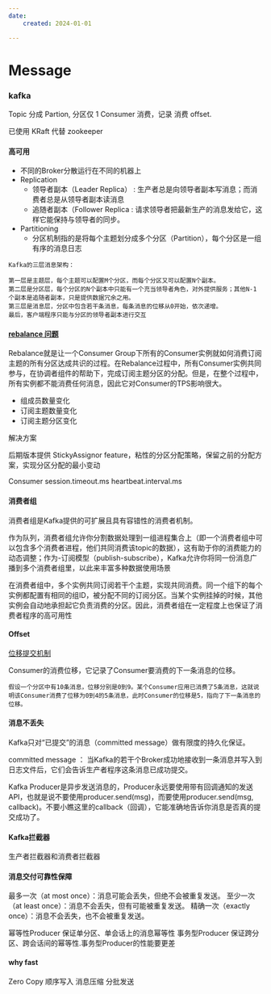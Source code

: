 ```yaml
---
date: 
    created: 2024-01-01

---
```


# Message


### kafka

Topic 分成 Partion, 分区仅 1 Consumer 消费，记录 消费 offset. 

已使用 KRaft 代替 zookeeper

#### 高可用

- 不同的Broker分散运行在不同的机器上
- Replication
  - 领导者副本（Leader Replica） : 生产者总是向领导者副本写消息；而消费者总是从领导者副本读消息
  - 追随者副本（Follower Replica : 请求领导者把最新生产的消息发给它，这样它能保持与领导者的同步。
- Partitioning
  - 分区机制指的是将每个主题划分成多个分区（Partition），每个分区是一组有序的消息日志

```
Kafka的三层消息架构：

第一层是主题层，每个主题可以配置M个分区，而每个分区又可以配置N个副本。
第二层是分区层，每个分区的N个副本中只能有一个充当领导者角色，对外提供服务；其他N-1个副本是追随者副本，只是提供数据冗余之用。
第三层是消息层，分区中包含若干条消息，每条消息的位移从0开始，依次递增。
最后，客户端程序只能与分区的领导者副本进行交互

```




#### [rebalance 问题](https://learn.lianglianglee.com/%e4%b8%93%e6%a0%8f/Kafka%e6%a0%b8%e5%bf%83%e6%8a%80%e6%9c%af%e4%b8%8e%e5%ae%9e%e6%88%98/17%20%e6%b6%88%e8%b4%b9%e8%80%85%e7%bb%84%e9%87%8d%e5%b9%b3%e8%a1%a1%e8%83%bd%e9%81%bf%e5%85%8d%e5%90%97%ef%bc%9f.md)

Rebalance就是让一个Consumer Group下所有的Consumer实例就如何消费订阅主题的所有分区达成共识的过程。在Rebalance过程中，所有Consumer实例共同参与，在协调者组件的帮助下，完成订阅主题分区的分配。但是，在整个过程中，所有实例都不能消费任何消息，因此它对Consumer的TPS影响很大。

- 组成员数量变化
- 订阅主题数量变化
- 订阅主题分区变化

解决方案

后期版本提供 StickyAssignor feature，粘性的分区分配策略，保留之前的分配方案，实现分区分配的最小变动

Consumer 
    session.timeout.ms
    heartbeat.interval.ms

#### 消费者组

消费者组是Kafka提供的可扩展且具有容错性的消费者机制。

作为队列，消费者组允许你分割数据处理到一组进程集合上（即一个消费者组中可以包含多个消费者进程，他们共同消费该topic的数据），这有助于你的消费能力的动态调整；作为-订阅模型（publish-subscribe），Kafka允许你将同一份消息广播到多个消费者组里，以此来丰富多种数据使用场景

在消费者组中，多个实例共同订阅若干个主题，实现共同消费。同一个组下的每个实例都配置有相同的组ID，被分配不同的订阅分区。当某个实例挂掉的时候，其他实例会自动地承担起它负责消费的分区。因此，消费者组在一定程度上也保证了消费者程序的高可用性

#### Offset

[位移提交机制](https://learn.lianglianglee.com/%E4%B8%93%E6%A0%8F/Kafka%E6%A0%B8%E5%BF%83%E6%8A%80%E6%9C%AF%E4%B8%8E%E5%AE%9E%E6%88%98/18%20Kafka%E4%B8%AD%E4%BD%8D%E7%A7%BB%E6%8F%90%E4%BA%A4%E9%82%A3%E4%BA%9B%E4%BA%8B%E5%84%BF.md)

Consumer的消费位移，它记录了Consumer要消费的下一条消息的位移。

```
假设一个分区中有10条消息，位移分别是0到9。某个Consumer应用已消费了5条消息，这就说明该Consumer消费了位移为0到4的5条消息，此时Consumer的位移是5，指向了下一条消息的位移。
```

#### 消息不丢失

Kafka只对“已提交”的消息（committed message）做有限度的持久化保证。

committed message ： 当Kafka的若干个Broker成功地接收到一条消息并写入到日志文件后，它们会告诉生产者程序这条消息已成功提交。

Kafka Producer是异步发送消息的，Producer永远要使用带有回调通知的发送API，也就是说不要使用producer.send(msg)，而要使用producer.send(msg, callback)。不要小瞧这里的callback（回调），它能准确地告诉你消息是否真的提交成功了。

#### Kafka拦截器

生产者拦截器和消费者拦截器

#### 消息交付可靠性保障

最多一次（at most once）：消息可能会丢失，但绝不会被重复发送。
至少一次（at least once）：消息不会丢失，但有可能被重复发送。
精确一次（exactly once）：消息不会丢失，也不会被重复发送。

幂等性Producer
    保证单分区、单会话上的消息幂等性
事务型Producer
    保证跨分区、跨会话间的幂等性.事务型Producer的性能要更差
#### why fast

Zero Copy
顺序写入
消息压缩
分批发送